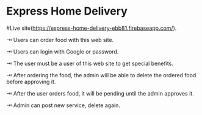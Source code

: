 # Express Home Delivery

#Live site(https://express-home-delivery-ebb81.firebaseapp.com/).

⇥ Users can order food with this web site.

⇥ Users can login with Google or password.

⇥ The user must be a user of this web site to get special benefits.

⇥ After ordering the food, the admin will be able to delete the ordered food before approving it.

⇥ After the user orders food, it will be pending until the admin approves it.

⇥ Admin can post new service, delete again.
